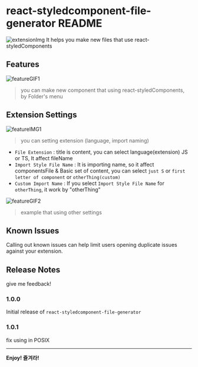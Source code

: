# react-styledcomponent-file-generator README

![extensionImg](https://user-images.githubusercontent.com/85085375/211107412-826b4a2e-c13d-4b96-87c8-3ecd5b6692df.png)
It helps you make new files that use react-styledComponents

## Features

![featureGIF1](https://user-images.githubusercontent.com/85085375/211096173-6ad90944-0afe-48e3-894e-2724ca7f51c4.gif)
> you can make new component that using react-styledComponents, by Folder's menu

## Extension Settings

![featureIMG1](https://user-images.githubusercontent.com/85085375/211096150-04be4694-5170-4223-9d43-af3060417707.png)
> you can setting extension (language, import naming)


* `File Extension` : title is content, you can select language(extension) JS or TS, It affect fileName
* `Import Style File Name` : It is importing name, so it affect componentsFile & Basic set of content, you can select `just S` or `first letter of component` or `otherThing(custom)`
* `Custom Import Name` : If you select `Import Style File Name` for `otherThing`, it work by "otherThing"


![featureGIF2](https://user-images.githubusercontent.com/85085375/211097148-754f742c-cee8-4f9c-9119-6edd679ff586.gif)
> example that using other settings

## Known Issues

Calling out known issues can help limit users opening duplicate issues against your extension.

## Release Notes

give me feedback!

### 1.0.0

Initial release of `react-styledcomponent-file-generator`

### 1.0.1

fix using in POSIX

---

**Enjoy! 즐겨라!**
